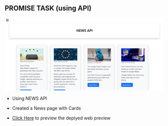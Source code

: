 ## PROMISE TASK (using API)

![alt text](image.png)

- Using NEWS API

- Created a News page with Cards

- [Click Here]() to preview the deplyed web preview